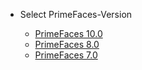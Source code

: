 * Select PrimeFaces-Version

  * [PrimeFaces 10.0](https://primefaces.github.io/primefaces/10_0/#/?id=main)
  * [PrimeFaces 8.0](https://primefaces.github.io/primefaces/8_0/#/?id=main)
  * [PrimeFaces 7.0](https://primefaces.github.io/primefaces/7_0/#/?id=main)